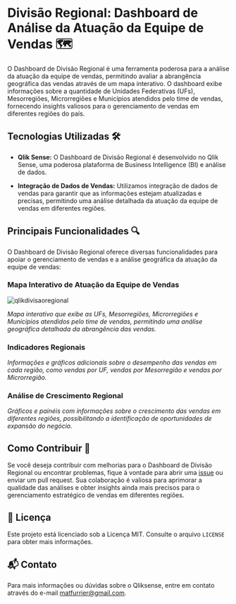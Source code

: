 # Divisão Regional: Dashboard de Análise da Atuação da Equipe de Vendas 🗺️

O Dashboard de Divisão Regional é uma ferramenta poderosa para a análise da atuação da equipe de vendas, permitindo avaliar a abrangência geográfica das vendas através de um mapa interativo. O dashboard exibe informações sobre a quantidade de Unidades Federativas (UFs), Mesorregiões, Microrregiões e Municípios atendidos pelo time de vendas, fornecendo insights valiosos para o gerenciamento de vendas em diferentes regiões do país.

## Tecnologias Utilizadas 🛠️

- **Qlik Sense:** O Dashboard de Divisão Regional é desenvolvido no Qlik Sense, uma poderosa plataforma de Business Intelligence (BI) e análise de dados.

- **Integração de Dados de Vendas:** Utilizamos integração de dados de vendas para garantir que as informações estejam atualizadas e precisas, permitindo uma análise detalhada da atuação da equipe de vendas em diferentes regiões.

## Principais Funcionalidades 🔍

O Dashboard de Divisão Regional oferece diversas funcionalidades para apoiar o gerenciamento de vendas e a análise geográfica da atuação da equipe de vendas:

### Mapa Interativo de Atuação da Equipe de Vendas
![qlikdivisaoregional](https://github.com/matfurrier/qlikdivisaoregional/assets/30526394/3dbd15e4-f9b7-4b51-bbe4-039e6a71417a)

*Mapa interativo que exibe as UFs, Mesorregiões, Microrregiões e Municípios atendidos pelo time de vendas, permitindo uma análise geográfica detalhada da abrangência das vendas.*

### Indicadores Regionais
*Informações e gráficos adicionais sobre o desempenho das vendas em cada região, como vendas por UF, vendas por Mesorregião e vendas por Microrregião.*

### Análise de Crescimento Regional
*Gráficos e painéis com informações sobre o crescimento das vendas em diferentes regiões, possibilitando a identificação de oportunidades de expansão do negócio.*


## Como Contribuir 👥

Se você deseja contribuir com melhorias para o Dashboard de Divisão Regional ou encontrar problemas, fique à vontade para abrir uma [issue](https://github.com/matfurrier/qlikdivisaoregional/issues) ou enviar um pull request. Sua colaboração é valiosa para aprimorar a qualidade das análises e obter insights ainda mais precisos para o gerenciamento estratégico de vendas em diferentes regiões.

## 📄 Licença

Este projeto está licenciado sob a Licença MIT. Consulte o arquivo `LICENSE` para obter mais informações.

## 📬 Contato

Para mais informações ou dúvidas sobre o Qliksense, entre em contato através do e-mail matfurrier@gmail.com.
